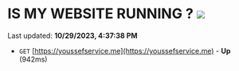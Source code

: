 # IS MY WEBSITE RUNNING ? [![](https://img.shields.io/static/v1?label=Sponsor&message=%E2%9D%A4&logo=GitHub&color=%23fe8e86)](https://github.com/sponsors/<username>)

Last updated: **10/29/2023, 4:37:38 PM**

- `GET` [https://youssefservice.me](https://youssefservice.me) - **Up** (942ms)
